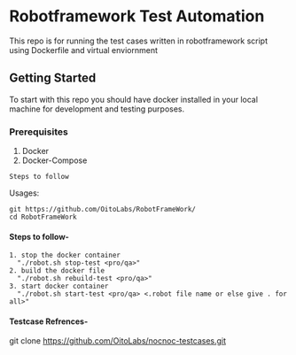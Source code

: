 # Robotframework Test Automation

This repo is for running the test cases written in robotframework script using Dockerfile and virtual enviornment

## Getting Started

To start with this repo you should have docker installed in your local machine for development and testing purposes. 
### Prerequisites

1. Docker
2. Docker-Compose

```
Steps to follow
```
Usages:
```
git https://github.com/OitoLabs/RobotFrameWork/
cd RobotFrameWork
```
#### Steps to follow-
```
1. stop the docker container
  "./robot.sh stop-test <pro/qa>"
2. build the docker file  
  "./robot.sh rebuild-test <pro/qa>"
3. start docker container 
  "./robot.sh start-test <pro/qa> <.robot file name or else give . for all>"
  ```
#### Testcase Refrences-
git clone https://github.com/OitoLabs/nocnoc-testcases.git
